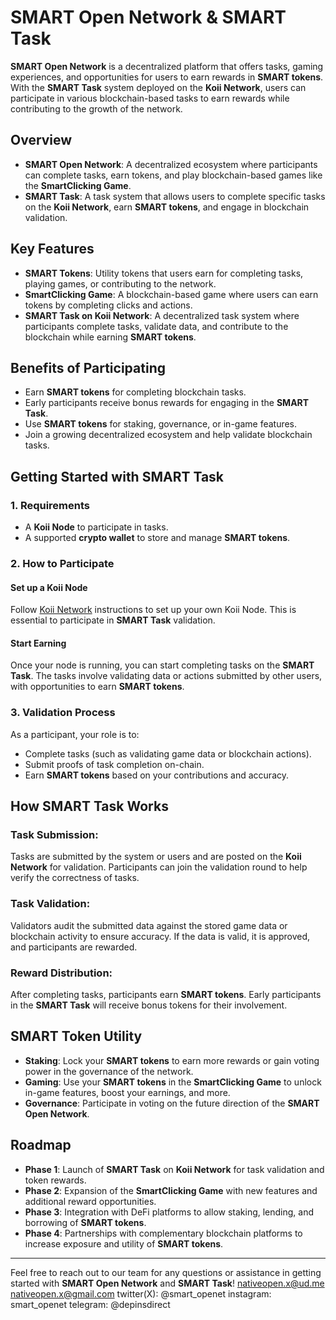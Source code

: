 # SMART Open Network & SMART Task

**SMART Open Network** is a decentralized platform that offers tasks, gaming experiences, and opportunities for users to earn rewards in **SMART tokens**. With the **SMART Task** system deployed on the **Koii Network**, users can participate in various blockchain-based tasks to earn rewards while contributing to the growth of the network.

## Overview

- **SMART Open Network**: A decentralized ecosystem where participants can complete tasks, earn tokens, and play blockchain-based games like the **SmartClicking Game**.
- **SMART Task**: A task system that allows users to complete specific tasks on the **Koii Network**, earn **SMART tokens**, and engage in blockchain validation.

## Key Features

- **SMART Tokens**: Utility tokens that users earn for completing tasks, playing games, or contributing to the network.
- **SmartClicking Game**: A blockchain-based game where users can earn tokens by completing clicks and actions.
- **SMART Task on Koii Network**: A decentralized task system where participants complete tasks, validate data, and contribute to the blockchain while earning **SMART tokens**.

## Benefits of Participating

- Earn **SMART tokens** for completing blockchain tasks.
- Early participants receive bonus rewards for engaging in the **SMART Task**.
- Use **SMART tokens** for staking, governance, or in-game features.
- Join a growing decentralized ecosystem and help validate blockchain tasks.

## Getting Started with SMART Task

### 1. Requirements

- A **Koii Node** to participate in tasks.
- A supported **crypto wallet** to store and manage **SMART tokens**.

### 2. How to Participate

#### Set up a Koii Node
Follow [Koii Network](https://koii.network/) instructions to set up your own Koii Node. This is essential to participate in **SMART Task** validation.

#### Start Earning
Once your node is running, you can start completing tasks on the **SMART Task**. The tasks involve validating data or actions submitted by other users, with opportunities to earn **SMART tokens**.

### 3. Validation Process

As a participant, your role is to:

- Complete tasks (such as validating game data or blockchain actions).
- Submit proofs of task completion on-chain.
- Earn **SMART tokens** based on your contributions and accuracy.

## How SMART Task Works

### Task Submission:
Tasks are submitted by the system or users and are posted on the **Koii Network** for validation. Participants can join the validation round to help verify the correctness of tasks.

### Task Validation:
Validators audit the submitted data against the stored game data or blockchain activity to ensure accuracy. If the data is valid, it is approved, and participants are rewarded.

### Reward Distribution:
After completing tasks, participants earn **SMART tokens**. Early participants in the **SMART Task** will receive bonus tokens for their involvement.

## SMART Token Utility

- **Staking**: Lock your **SMART tokens** to earn more rewards or gain voting power in the governance of the network.
- **Gaming**: Use your **SMART tokens** in the **SmartClicking Game** to unlock in-game features, boost your earnings, and more.
- **Governance**: Participate in voting on the future direction of the **SMART Open Network**.

## Roadmap

- **Phase 1**: Launch of **SMART Task** on **Koii Network** for task validation and token rewards.
- **Phase 2**: Expansion of the **SmartClicking Game** with new features and additional reward opportunities.
- **Phase 3**: Integration with DeFi platforms to allow staking, lending, and borrowing of **SMART tokens**.
- **Phase 4**: Partnerships with complementary blockchain platforms to increase exposure and utility of **SMART tokens**.

---

Feel free to reach out to our team for any questions or assistance in getting started with **SMART Open Network** and **SMART Task**!
nativeopen.x@ud.me
nativeopen.x@gmail.com
twitter(X): @smart_openet
instagram: smart_openet
telegram: @depinsdirect
